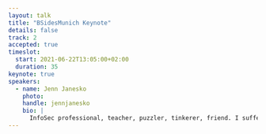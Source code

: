 ```yaml
---
layout: talk
title: "BSidesMunich Keynote"
details: false
track: 2
accepted: true
timeslot:
  start: 2021-06-22T13:05:00+02:00
  duration: 35
keynote: true
speakers: 
  - name: Jenn Janesko
    photo: 
    handle: jennjanesko
    bio: |
      InfoSec professional, teacher, puzzler, tinkerer, friend. I suffer from persistent earworms. I am not an airbrush artist. Peace, land, cookies. I come from...
---
```


<!-- empty //-->
